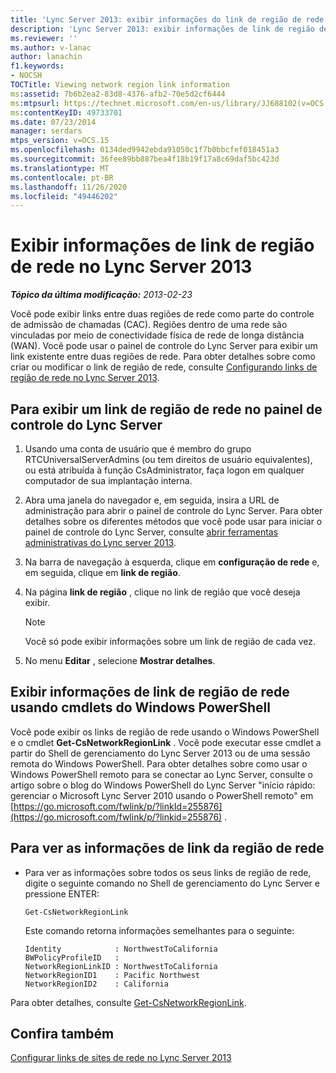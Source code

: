 ```yaml
---
title: 'Lync Server 2013: exibir informações do link de região de rede'
description: 'Lync Server 2013: exibir informações de link de região de rede.'
ms.reviewer: ''
ms.author: v-lanac
author: lanachin
f1.keywords:
- NOCSH
TOCTitle: Viewing network region link information
ms:assetid: 7b6b2ea2-83d8-4376-afb2-70e5d2cf6444
ms:mtpsurl: https://technet.microsoft.com/en-us/library/JJ688102(v=OCS.15)
ms:contentKeyID: 49733701
ms.date: 07/23/2014
manager: serdars
mtps_version: v=OCS.15
ms.openlocfilehash: 0134ded9942ebda91050c1f7b0bbcfef018451a3
ms.sourcegitcommit: 36fee89bb887bea4f18b19f17a8c69daf5bc423d
ms.translationtype: MT
ms.contentlocale: pt-BR
ms.lasthandoff: 11/26/2020
ms.locfileid: "49446202"
---
```

# <a name="viewing-network-region-link-information-in-lync-server-2013"></a>Exibir informações de link de região de rede no Lync Server 2013

<div data-xmlns="http://www.w3.org/1999/xhtml">

<div class="topic" data-xmlns="http://www.w3.org/1999/xhtml" data-msxsl="urn:schemas-microsoft-com:xslt" data-cs="https://msdn.microsoft.com/">

<div data-asp="https://msdn2.microsoft.com/asp">



</div>

<div id="mainSection">

<div id="mainBody">

<span> </span>

_**Tópico da última modificação:** 2013-02-23_

Você pode exibir links entre duas regiões de rede como parte do controle de admissão de chamadas (CAC). Regiões dentro de uma rede são vinculadas por meio de conectividade física de rede de longa distância (WAN). Você pode usar o painel de controle do Lync Server para exibir um link existente entre duas regiões de rede. Para obter detalhes sobre como criar ou modificar o link de região de rede, consulte [Configurando links de região de rede no Lync Server 2013](lync-server-2013-configuring-network-region-links.md).

<div>

## <a name="to-view-a-network-region-link-in-lync-server-control-panel"></a>Para exibir um link de região de rede no painel de controle do Lync Server

1.  Usando uma conta de usuário que é membro do grupo RTCUniversalServerAdmins (ou tem direitos de usuário equivalentes), ou está atribuída à função CsAdministrator, faça logon em qualquer computador de sua implantação interna.

2.  Abra uma janela do navegador e, em seguida, insira a URL de administração para abrir o painel de controle do Lync Server. Para obter detalhes sobre os diferentes métodos que você pode usar para iniciar o painel de controle do Lync Server, consulte [abrir ferramentas administrativas do Lync server 2013](lync-server-2013-open-lync-server-administrative-tools.md).

3.  Na barra de navegação à esquerda, clique em **configuração de rede** e, em seguida, clique em **link de região**.

4.  Na página **link de região** , clique no link de região que você deseja exibir.
    
    <div>
    

    > [!NOTE]  
    > Você só pode exibir informações sobre um link de região de cada vez.

    
    </div>

5.  No menu **Editar** , selecione **Mostrar detalhes**.

</div>

<div>

## <a name="viewing-network-region-link-information-by-using-windows-powershell-cmdlets"></a>Exibir informações de link de região de rede usando cmdlets do Windows PowerShell

Você pode exibir os links de região de rede usando o Windows PowerShell e o cmdlet **Get-CsNetworkRegionLink** . Você pode executar esse cmdlet a partir do Shell de gerenciamento do Lync Server 2013 ou de uma sessão remota do Windows PowerShell. Para obter detalhes sobre como usar o Windows PowerShell remoto para se conectar ao Lync Server, consulte o artigo sobre o blog do Windows PowerShell do Lync Server "início rápido: gerenciar o Microsoft Lync Server 2010 usando o PowerShell remoto" em [https://go.microsoft.com/fwlink/p/?linkId=255876](https://go.microsoft.com/fwlink/p/?linkid=255876) .

<div>

## <a name="to-view-network-region-link-information"></a>Para ver as informações de link da região de rede

  - Para ver as informações sobre todos os seus links de região de rede, digite o seguinte comando no Shell de gerenciamento do Lync Server e pressione ENTER:
    
        Get-CsNetworkRegionLink
    
    Este comando retorna informações semelhantes para o seguinte:
    
        Identity            : NorthwestToCalifornia
        BWPolicyProfileID   :
        NetworkRegionLinkID : NorthwestToCalifornia
        NetworkRegionID1    : Pacific Northwest
        NetworkRegionID2    : California

</div>

Para obter detalhes, consulte [Get-CsNetworkRegionLink](https://docs.microsoft.com/powershell/module/skype/Get-CsNetworkRegionLink).

</div>

<div>

## <a name="see-also"></a>Confira também


[Configurar links de sites de rede no Lync Server 2013](lync-server-2013-configuring-network-site-links.md)  
  

</div>

</div>

<span> </span>

</div>

</div>

</div>

